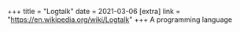 +++
title = "Logtalk"
date = 2021-03-06
[extra]
link = "https://en.wikipedia.org/wiki/Logtalk"
+++
A programming language

